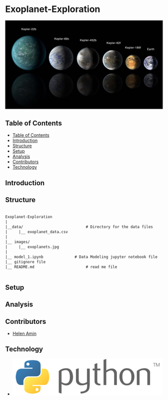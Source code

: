 # Exoplanet-Exploration

![planets View](images/exoplanets.jpg)

## Table of Contents

- [Table of Contents](#table-of-contents)
- [Introduction](#Introduction)
- [Structure](#Structure)
- [Setup](#Setup)
- [Analysis](#Analysis)
- [Contributors](#Contributors)
- [Technology](#Technology)

## Introduction




## Structure
```
 
Exoplanet-Exploration
|
|__data/                            # Directory for the data files
|     |__ exoplanet_data.csv
|
|__ images/
|     |__ exoplanets.jpg
|
|__ model_1.ipynb              # Data Modeling jupyter notebook file
|__ gitignore file
|__ README.md                       # read me file
                   

```

## Setup



## Analysis



## Contributors

- [Helen Amin](https://github.com/helenamin)

## Technology

- ![PythonLogo](images/pythonlogo.png)
